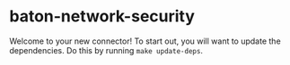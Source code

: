 # baton-network-security
Welcome to your new connector! To start out, you will want to update the dependencies.
Do this by running `make update-deps`.